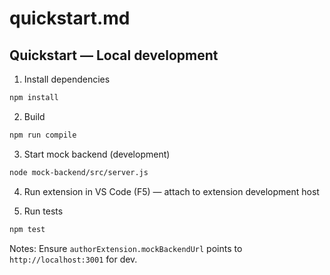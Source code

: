# quickstart.md

## Quickstart — Local development

1. Install dependencies

```bash
npm install
```

2. Build

```bash
npm run compile
```

3. Start mock backend (development)

```bash
node mock-backend/src/server.js
```

4. Run extension in VS Code (F5) — attach to extension development host

5. Run tests

```bash
npm test
```

Notes: Ensure `authorExtension.mockBackendUrl` points to `http://localhost:3001` for dev.
